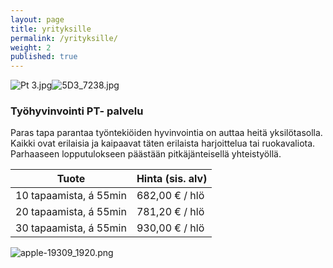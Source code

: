 ```yaml
---
layout: page
title: yrityksille
permalink: /yrityksille/
weight: 2
published: true
---
```


![Pt 3.jpg]({{site.baseurl}}/media/Pt%203.jpg)![5D3_7238.jpg]({{site.baseurl}}/media/5D3_7238.jpg)

### Työhyvinvointi PT- palvelu

Paras tapa parantaa työntekiöiden hyvinvointia on auttaa heitä yksilötasolla. Kaikki ovat erilaisia ja kaipaavat
täten erilaista harjoittelua tai ruokavaliota. Parhaaseen lopputulokseen päästään pitkäjänteisellä yhteistyöllä.


| Tuote                     | Hinta (sis. alv)    | 
| ------------------------- | ------------------- | 
| 10 tapaamista, á 55min    | 682,00 € / hlö      | 
| 20 tapaamista, á 55min    | 781,20 € / hlö      |
| 30 tapaamista, á 55min    | 930,00 € / hlö      |

![apple-19309_1920.png]({{site.baseurl}}/media/apple-19309_1920.png)
